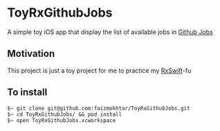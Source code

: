# ToyRxGithubJobs

A simple toy iOS app that display the list of available jobs in [Github Jobs](https://jobs.github.com/api)

## Motivation

This project is just a toy project for me to practice my [RxSwift](https://github.com/ReactiveX/RxSwift)-fu

## To install

````
$~ git clone git@github.com:faizmokhtar/ToyRxGithubJobs.git
$~ cd ToyRxGithubJobs/ && pod install
$~ open ToyRxGithubJobs.xcworkspace
````
